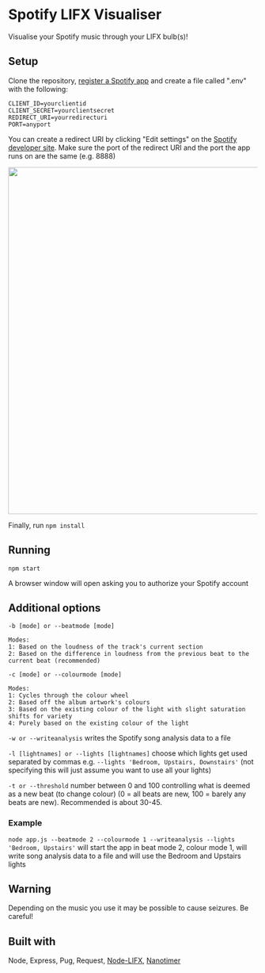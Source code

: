 # Spotify LIFX Visualiser
Visualise your Spotify music through your LIFX bulb(s)!

## Setup
Clone the repository, [register a Spotify app](https://developer.spotify.com) and create a file called ".env" with the following:

```
CLIENT_ID=yourclientid
CLIENT_SECRET=yourclientsecret
REDIRECT_URI=yourredirecturi
PORT=anyport
```

You can create a redirect URI by clicking "Edit settings" on the [Spotify developer site](https://developer.spotify.com). Make sure the port of the redirect URI and the port the app runs on are the same (e.g. 8888)

<img src="https://i.imgur.com/u3rQeyc.png" width="700">

Finally, run ```npm install```

## Running
```npm start```

A browser window will open asking you to authorize your Spotify account

## Additional options
```-b [mode] or --beatmode [mode]``` 

``` 
Modes: 
1: Based on the loudness of the track's current section
2: Based on the difference in loudness from the previous beat to the current beat (recommended)
```

```-c [mode] or --colourmode [mode]```

```
Modes:
1: Cycles through the colour wheel
2: Based off the album artwork's colours
3: Based on the existing colour of the light with slight saturation shifts for variety
4: Purely based on the existing colour of the light
```

```-w or --writeanalysis``` writes the Spotify song analysis data to a file

```-l [lightnames] or --lights [lightnames]``` choose which lights get used separated by commas e.g. ```--lights 'Bedroom, Upstairs, Downstairs'``` (not specifying this will just assume you want to use all your lights)

```-t or --threshold``` number between 0 and 100 controlling what is deemed as a new beat (to change colour) (0 = all beats are new, 100 = barely any beats are new). Recommended is about 30-45.

### Example
```node app.js --beatmode 2 --colourmode 1 --writeanalysis --lights 'Bedroom, Upstairs'``` will start the app in beat mode 2, colour mode 1, will write song analysis data to a file and will use the Bedroom and Upstairs lights

## Warning
Depending on the music you use it may be possible to cause seizures. Be careful!

## Built with
Node, Express, Pug, Request, [Node-LIFX](https://github.com/MariusRumpf/node-lifx), [Nanotimer](https://github.com/Krb686/nanotimer)
